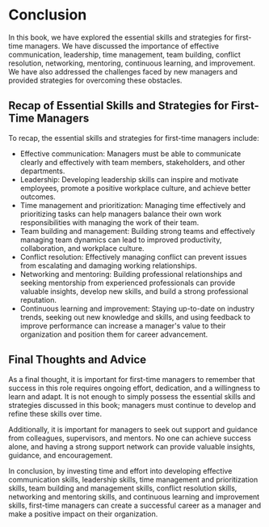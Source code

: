 # Conclusion

In this book, we have explored the essential skills and strategies for first-time managers. We have discussed the importance of effective communication, leadership, time management, team building, conflict resolution, networking, mentoring, continuous learning, and improvement. We have also addressed the challenges faced by new managers and provided strategies for overcoming these obstacles.

Recap of Essential Skills and Strategies for First-Time Managers
----------------------------------------------------------------

To recap, the essential skills and strategies for first-time managers include:

* Effective communication: Managers must be able to communicate clearly and effectively with team members, stakeholders, and other departments.
* Leadership: Developing leadership skills can inspire and motivate employees, promote a positive workplace culture, and achieve better outcomes.
* Time management and prioritization: Managing time effectively and prioritizing tasks can help managers balance their own work responsibilities with managing the work of their team.
* Team building and management: Building strong teams and effectively managing team dynamics can lead to improved productivity, collaboration, and workplace culture.
* Conflict resolution: Effectively managing conflict can prevent issues from escalating and damaging working relationships.
* Networking and mentoring: Building professional relationships and seeking mentorship from experienced professionals can provide valuable insights, develop new skills, and build a strong professional reputation.
* Continuous learning and improvement: Staying up-to-date on industry trends, seeking out new knowledge and skills, and using feedback to improve performance can increase a manager's value to their organization and position them for career advancement.

Final Thoughts and Advice
-------------------------

As a final thought, it is important for first-time managers to remember that success in this role requires ongoing effort, dedication, and a willingness to learn and adapt. It is not enough to simply possess the essential skills and strategies discussed in this book; managers must continue to develop and refine these skills over time.

Additionally, it is important for managers to seek out support and guidance from colleagues, supervisors, and mentors. No one can achieve success alone, and having a strong support network can provide valuable insights, guidance, and encouragement.

In conclusion, by investing time and effort into developing effective communication skills, leadership skills, time management and prioritization skills, team building and management skills, conflict resolution skills, networking and mentoring skills, and continuous learning and improvement skills, first-time managers can create a successful career as a manager and make a positive impact on their organization.